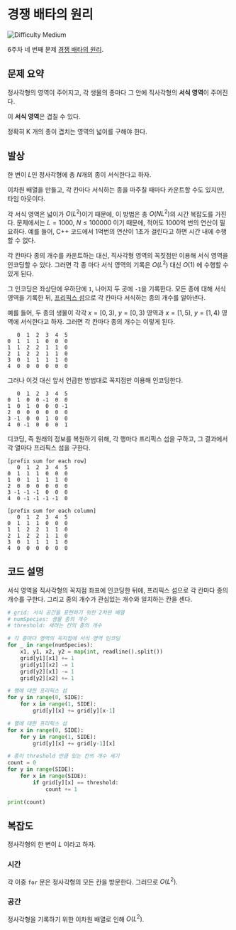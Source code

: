 # 경쟁 배타의 원리

![Difficulty Medium](https://img.shields.io/badge/Difficulty-Medium-yellow)

6주차 네 번째 문제 [경쟁 배타의 원리][problem].

[problem]: https://edu.goorm.io/learn/lecture/33428/%EC%95%8C%EA%B3%A0%EB%A6%AC%EC%A6%98-%EB%A8%BC%EB%8D%B0%EC%9D%B4-%EC%B1%8C%EB%A6%B0%EC%A7%80-%EC%8B%9C%EC%A6%8C1/lesson/1682315/6%EC%A3%BC%EC%B0%A8-%EB%AC%B8%EC%A0%9C-4-%EA%B2%BD%EC%9F%81-%EB%B0%B0%ED%83%80%EC%9D%98-%EC%9B%90%EB%A6%AC



## 문제 요약

정사각형의 영역이 주어지고, 각 생물의 종마다 그 안에 직사각형의 **서식 영역**이 주어진다.

이 **서식 영역**은 겹칠 수 있다.

정확히 K 개의 종이 겹치는 영역의 넓이를 구해야 한다.



## 발상

한 변이 $L$인 정사각형에 총 $N$개의 종이 서식한다고 하자.

이차원 배열을 만들고, 각 칸마다 서식하는 종을 마주칠 때마다 카운트할 수도 있지만, 타임 아웃이다.

각 서식 영역은 넓이가 $O(L^2)$이기 때문에, 이 방법은 총 $O(NL^2)$의 시간 복잡도를 가진다.
문제에서는 $L=1000$, $N \leq 100000$ 이기 때문에, 적어도 1000억 번의 연산이 필요하다.
예를 들어, C++ 코드에서 1억번의 연산이 1초가 걸린다고 하면 시간 내에 수행할 수 없다.

각 칸마다 종의 개수를 카운트하는 대신, 직사각형 영역의 꼭짓점만 이용해 서식 영역을 인코딩할 수 있다.
그러면 각 종 마다 서식 영역의 기록은 $O(L^2)$ 대신 $O(1)$ 에 수행할 수 있게 된다.

그 인코딩은 좌상단에 우하단에 `1`, 나머지 두 곳에 `-1`을 기록한다.
모든 종에 대해 서식 영역을 기록한 뒤, [프리픽스 섬][prefix-sum]으로 각 칸마다 서식하는 종의 개수를 알아낸다.

[prefix-sum]: https://en.wikipedia.org/wiki/Prefix_sum

예를 들어, 두 종의 생물이 각각 $x = [0,3)$, $y = [0,3)$ 영역과 $x = [1,5)$, $y = [1,4)$ 영역에 서식한다고 하자.
그러면 각 칸마다 종의 개수는 이렇게 된다.

```
   0  1  2  3  4  5
0  1  1  1  0  0  0
1  1  2  2  1  1  0
2  1  2  2  1  1  0
3  0  1  1  1  1  0
4  0  0  0  0  0  0
```

그러나 이것 대신 앞서 언급한 방법대로 꼭지점만 이용해 인코딩한다.

```
   0  1  2  3  4  5
0  1  0  0 -1  0  0
1  0  1  0  0  0 -1
2  0  0  0  0  0  0
3 -1  0  0  1  0  0
4  0 -1  0  0  0  1
```

디코딩, 즉 원래의 정보를 복원하기 위해, 각 행마다 프리픽스 섬을 구하고, 그 결과에서 각 열마다 프리픽스 섬을 구한다.

```
[prefix sum for each row]
   0  1  2  3  4  5
0  1  1  1  0  0  0
1  0  1  1  1  1  0
2  0  0  0  0  0  0
3 -1 -1 -1  0  0  0
4  0 -1 -1 -1 -1  0

[prefix sum for each column]
   0  1  2  3  4  5
0  1  1  1  0  0  0
1  1  2  2  1  1  0
2  1  2  2  1  1  0
3  0  1  1  1  1  0
4  0  0  0  0  0  0
```

## 코드 설명

서식 영역을 직사각형의 꼭지점 좌표에 인코딩한 뒤에, 프리픽스 섬으로 각 칸마다 종의 개수를 구한다.
그리고 종의 개수가 관심있는 개수와 일치하는 칸을 센다.

```python
# grid: 서식 공간을 표현하기 위한 2차원 배열
# numSpecies: 생물 종의 개수
# threshold: 세려는 칸의 종의 개수

# 각 종마다 영역의 꼭지점에 서식 영역 인코딩
for _ in range(numSpecies):
    x1, y1, x2, y2 = map(int, readline().split())
    grid[y1][x1] += 1
    grid[y1][x2] -= 1
    grid[y2][x1] -= 1
    grid[y2][x2] += 1

# 행에 대한 프리픽스 섬
for y in range(0, SIDE):
    for x in range(1, SIDE):
        grid[y][x] += grid[y][x-1]

# 열에 대한 프리픽스 섬
for x in range(0, SIDE):
    for y in range(1, SIDE):
        grid[y][x] += grid[y-1][x]

# 종이 threshold 만큼 있는 칸의 개수 세기
count = 0
for y in range(SIDE):
    for x in range(SIDE):
        if grid[y][x] == threshold:
            count += 1

print(count)
```

## 복잡도

정사각형의 한 변이 $L$ 이라고 하자.

### 시간

각 이중 `for` 문은 정사각형의 모든 칸을 방문한다.
그러므로 $O(L^2)$.

### 공간

정사각형을 기록하기 위한 이차원 배열로 인해 $O(L^2)$.
